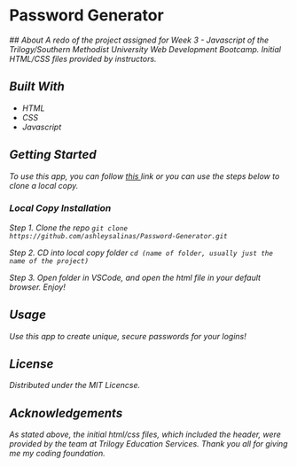 # Password Generator
<i src="passwordgeneratorgif.gif"> 
## About
A redo of the project assigned for Week 3 - Javascript of the Trilogy/Southern Methodist University Web Development Bootcamp. Initial HTML/CSS files provided by instructors.

## Built With
* HTML
* CSS
* Javascript

## Getting Started
To use this app, you can follow <a href="https://ashleysalinas.github.io/Password-Generator/"> this </a> link or you can use the steps below to clone a local copy.

### Local Copy Installation
  Step 1. Clone the repo
  ``` git clone https://github.com/ashleysalinas/Password-Generator.git ```
  
  Step 2. CD into local copy folder 
  ``` cd (name of folder, usually just the name of the project) ```
  
  Step 3. Open folder in VSCode, and open the html file in your default browser. Enjoy!
  
 ## Usage
 Use this app to create unique, secure passwords for your logins!
 
 ## License
 Distributed under the MIT Licencse.
 
 ## Acknowledgements
  As stated above, the initial html/css files, which included the header, were provided by the team at Trilogy Education Services. Thank you all for     giving me my coding foundation.

